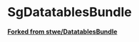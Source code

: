 # SgDatatablesBundle

**[Forked from stwe/DatatablesBundle](https://github.com/stwe/DatatablesBundle/blob/master/FEATURES.md)**
